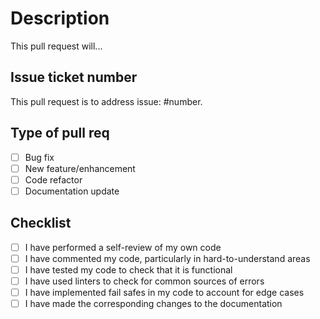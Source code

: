 # Description

This pull request will...

## Issue ticket number

This pull request is to address issue: #number.

## Type of pull req

- [ ] Bug fix
- [ ] New feature/enhancement
- [ ] Code refactor
- [ ] Documentation update

## Checklist

- [ ] I have performed a self-review of my own code
- [ ] I have commented my code, particularly in hard-to-understand areas
- [ ] I have tested my code to check that it is functional
- [ ] I have used linters to check for common sources of errors
- [ ] I have implemented fail safes in my code to account for edge cases
- [ ] I have made the corresponding changes to the documentation
